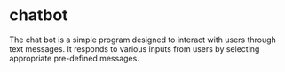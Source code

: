# chatbot
The chat bot is a simple program designed to interact with users through text messages. It responds to various inputs from users by selecting appropriate pre-defined messages.
